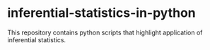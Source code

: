# inferential-statistics-in-python
This repository contains python scripts that highlight application of inferential statistics.
